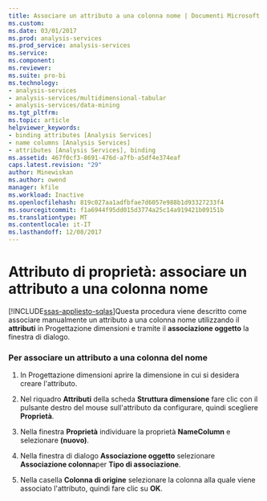 ```yaml
---
title: Associare un attributo a una colonna nome | Documenti Microsoft
ms.custom: 
ms.date: 03/01/2017
ms.prod: analysis-services
ms.prod_service: analysis-services
ms.service: 
ms.component: 
ms.reviewer: 
ms.suite: pro-bi
ms.technology:
- analysis-services
- analysis-services/multidimensional-tabular
- analysis-services/data-mining
ms.tgt_pltfrm: 
ms.topic: article
helpviewer_keywords:
- binding attributes [Analysis Services]
- name columns [Analysis Services]
- attributes [Analysis Services], binding
ms.assetid: 467f0cf3-8691-476d-a7fb-a5df4e374eaf
caps.latest.revision: "29"
author: Minewiskan
ms.author: owend
manager: kfile
ms.workload: Inactive
ms.openlocfilehash: 819c027aa1adfbfae7d6057e988b1d93327233f4
ms.sourcegitcommit: f1a6944f95dd015d3774a25c14a919421b09151b
ms.translationtype: MT
ms.contentlocale: it-IT
ms.lasthandoff: 12/08/2017
---
```

# <a name="attribute-properties---bind-an-attribute-to-a-name-column"></a>Attributo di proprietà: associare un attributo a una colonna nome
[!INCLUDE[ssas-appliesto-sqlas](../../includes/ssas-appliesto-sqlas.md)]Questa procedura viene descritto come associare manualmente un attributo a una colonna nome utilizzando il **attributi** in Progettazione dimensioni e tramite il **associazione oggetto** la finestra di dialogo.  
  
### <a name="to-bind-an-attribute-to-a-name-column"></a>Per associare un attributo a una colonna del nome  
  
1.  In Progettazione dimensioni aprire la dimensione in cui si desidera creare l'attributo.  
  
2.  Nel riquadro **Attributi** della scheda **Struttura dimensione** fare clic con il pulsante destro del mouse sull'attributo da configurare, quindi scegliere **Proprietà**.  
  
3.  Nella finestra **Proprietà** individuare la proprietà **NameColumn** e selezionare **(nuovo)**.  
  
4.  Nella finestra di dialogo **Associazione oggetto** selezionare **Associazione colonna**per **Tipo di associazione**.  
  
5.  Nella casella **Colonna di origine** selezionare la colonna alla quale viene associato l'attributo, quindi fare clic su **OK**.  
  
  
